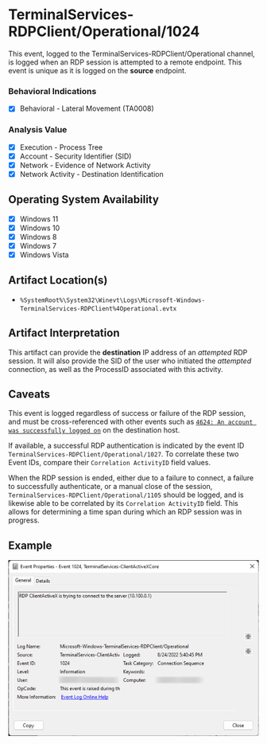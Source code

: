 # TerminalServices-RDPClient/Operational/1024
This event, logged to the TerminalServices-RDPClient/Operational channel, is logged when an RDP session is attempted to a remote endpoint. This event is unique as it is logged on the **source** endpoint. 

### Behavioral Indications
 - [x] Behavioral - Lateral Movement (TA0008)

### Analysis Value
 - [x] Execution - Process Tree
 - [x] Account - Security Identifier (SID)
 - [x] Network - Evidence of Network Activity
 - [x] Network Activity - Destination Identification

## Operating System Availability
 - [x] Windows 11
 - [x] Windows 10
 - [x] Windows 8
 - [x] Windows 7
 - [x] Windows Vista

## Artifact Location(s)
- `%SystemRoot%\System32\Winevt\Logs\Microsoft-Windows-TerminalServices-RDPClient%4Operational.evtx`

## Artifact Interpretation
This artifact can provide the **destination** IP address of an *attempted* RDP session. It will also provide the SID of the user who initiated the *attempted* connection, as well as the ProcessID associated with this activity. 

## Caveats
This event is logged regardless of success or failure of the RDP session, and must be cross-referenced with other events such as [`4624: An account was successfully logged on`](/account/evtx-4624-successful-logon.md) on the destination host.

If available, a successful RDP authentication is indicated by the event ID `TerminalServices-RDPClient/Operational/1027`. To correlate these two Event IDs, compare their `Correlation ActivityID` field values.

When the RDP session is ended, either due to a failure to connect, a failure to successfully authenticate, or a manual close of the session, `TerminalServices-RDPClient/Operational/1105` should be logged, and is likewise able to be correlated by its `Correlation ActivityID` field. This allows for determining a time span during which an RDP session was in progress.

## Example
![Example Image](/media/examples/evtx-1024-example.png)